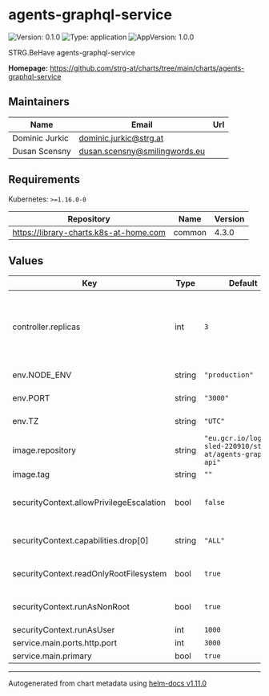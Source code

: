 # agents-graphql-service

![Version: 0.1.0](https://img.shields.io/badge/Version-0.1.0-informational?style=flat-square) ![Type: application](https://img.shields.io/badge/Type-application-informational?style=flat-square) ![AppVersion: 1.0.0](https://img.shields.io/badge/AppVersion-1.0.0-informational?style=flat-square)

STRG.BeHave agents-graphql-service

**Homepage:** <https://github.com/strg-at/charts/tree/main/charts/agents-graphql-service>

## Maintainers

| Name | Email | Url |
| ---- | ------ | --- |
| Dominic Jurkic | <dominic.jurkic@strg.at> |  |
| Dusan Scensny | <dusan.scensny@smilingwords.eu> |  |

## Requirements

Kubernetes: `>=1.16.0-0`

| Repository | Name | Version |
|------------|------|---------|
| https://library-charts.k8s-at-home.com | common | 4.3.0 |

## Values

| Key | Type | Default | Description |
|-----|------|---------|-------------|
| controller.replicas | int | `3` | Number of desired pods. We use 3 minimum to assure no outage durring rollout/preemtible node restarts |
| env.NODE_ENV | string | `"production"` | The default node environment |
| env.PORT | string | `"3000"` | The application port |
| env.TZ | string | `"UTC"` | The timezone in the container |
| image.repository | string | `"eu.gcr.io/logical-sled-220910/strg-at/agents-graphql-api"` | image repository |
| image.tag | string | `""` | image tag |
| securityContext.allowPrivilegeEscalation | bool | `false` | do not allow privilege escalation for security reasons |
| securityContext.capabilities.drop[0] | string | `"ALL"` | drop all privileges as we dont need them |
| securityContext.readOnlyRootFilesystem | bool | `true` | set root fs to read only for security reasons |
| securityContext.runAsNonRoot | bool | `true` | do not run as root for security reasons |
| securityContext.runAsUser | int | `1000` | run as user with <id> |
| service.main.ports.http.port | int | `3000` |  |
| service.main.primary | bool | `true` |  |

----------------------------------------------
Autogenerated from chart metadata using [helm-docs v1.11.0](https://github.com/norwoodj/helm-docs/releases/v1.11.0)
